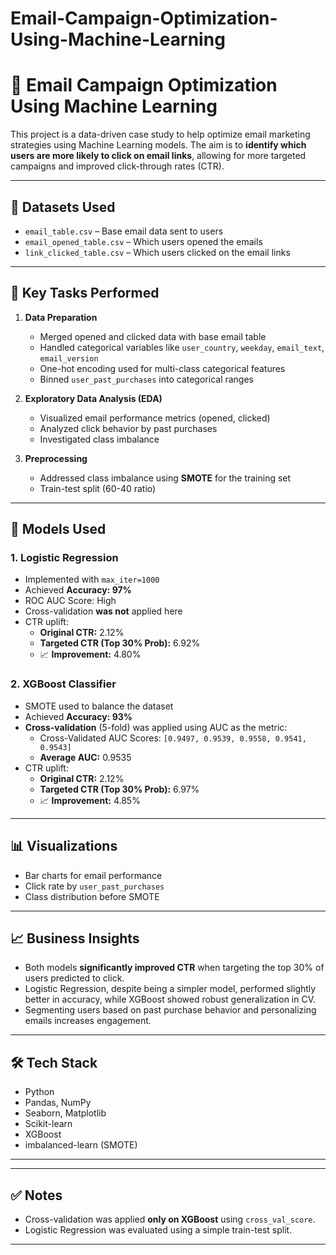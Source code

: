 # Email-Campaign-Optimization-Using-Machine-Learning

# 📧 Email Campaign Optimization Using Machine Learning

This project is a data-driven case study to help optimize email marketing strategies using Machine Learning models. The aim is to **identify which users are more likely to click on email links**, allowing for more targeted campaigns and improved click-through rates (CTR).

---

## 📂 Datasets Used

- `email_table.csv` – Base email data sent to users
- `email_opened_table.csv` – Which users opened the emails
- `link_clicked_table.csv` – Which users clicked on the email links

---

## 🔧 Key Tasks Performed

1. **Data Preparation**
   - Merged opened and clicked data with base email table
   - Handled categorical variables like `user_country`, `weekday`, `email_text`, `email_version`
   - One-hot encoding used for multi-class categorical features
   - Binned `user_past_purchases` into categorical ranges

2. **Exploratory Data Analysis (EDA)**
   - Visualized email performance metrics (opened, clicked)
   - Analyzed click behavior by past purchases
   - Investigated class imbalance

3. **Preprocessing**
   - Addressed class imbalance using **SMOTE** for the training set
   - Train-test split (60-40 ratio)

---

## 🤖 Models Used

### 1. Logistic Regression
- Implemented with `max_iter=1000`
- Achieved **Accuracy: 97%**
- ROC AUC Score: High
- Cross-validation **was not** applied here
- CTR uplift:
  - **Original CTR:** 2.12%
  - **Targeted CTR (Top 30% Prob):** 6.92%
  - 📈 **Improvement:** 4.80%

### 2. XGBoost Classifier
- SMOTE used to balance the dataset
- Achieved **Accuracy: 93%**
- **Cross-validation** (5-fold) was applied using AUC as the metric:
  - Cross-Validated AUC Scores: `[0.9497, 0.9539, 0.9558, 0.9541, 0.9543]`
  - **Average AUC:** 0.9535
- CTR uplift:
  - **Original CTR:** 2.12%
  - **Targeted CTR (Top 30% Prob):** 6.97%
  - 📈 **Improvement:** 4.85%

---

## 📊 Visualizations

- Bar charts for email performance
- Click rate by `user_past_purchases`
- Class distribution before SMOTE

---

## 📈 Business Insights

- Both models **significantly improved CTR** when targeting the top 30% of users predicted to click.
- Logistic Regression, despite being a simpler model, performed slightly better in accuracy, while XGBoost showed robust generalization in CV.
- Segmenting users based on past purchase behavior and personalizing emails increases engagement.

---

## 🛠 Tech Stack

- Python
- Pandas, NumPy
- Seaborn, Matplotlib
- Scikit-learn
- XGBoost
- imbalanced-learn (SMOTE)

---



---

## ✅ Notes

- Cross-validation was applied **only on XGBoost** using `cross_val_score`.
- Logistic Regression was evaluated using a simple train-test split.
  

---

